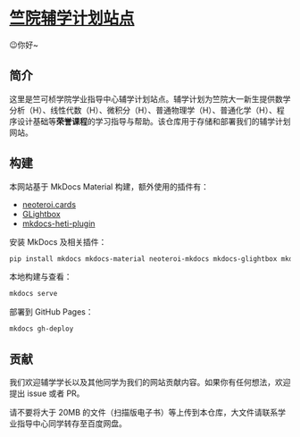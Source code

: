 # [竺院辅学计划站点](https://ckc-agc.github.io/study-assist/)

😉你好~

## 简介

这里是竺可桢学院学业指导中心辅学计划站点。辅学计划为竺院大一新生提供数学分析（H）、线性代数（H）、微积分（H）、普通物理学（H）、普通化学（H）、程序设计基础等**荣誉课程**的学习指导与帮助。该仓库用于存储和部署我们的辅学计划网站。

## 构建

本网站基于 MkDocs Material 构建，额外使用的插件有：

- [neoteroi.cards](https://www.neoteroi.dev/mkdocs-plugins/cards/)
- [GLightbox](https://github.com/blueswen/mkdocs-glightbox)
- [mkdocs-heti-plugin](https://github.com/TonyCrane/mkdocs-heti-plugin)

安装 MkDocs 及相关插件：

```bash
pip install mkdocs mkdocs-material neoteroi-mkdocs mkdocs-glightbox mkdocs-heti-plugin
```

本地构建与查看：

```bash
mkdocs serve
```

部署到 GitHub Pages：

```bash
mkdocs gh-deploy
```

## 贡献

我们欢迎辅学学长以及其他同学为我们的网站贡献内容。如果你有任何想法，欢迎提出 issue 或者 PR。

请不要将大于 20MB 的文件（扫描版电子书）等上传到本仓库，大文件请联系学业指导中心同学转存至百度网盘。
